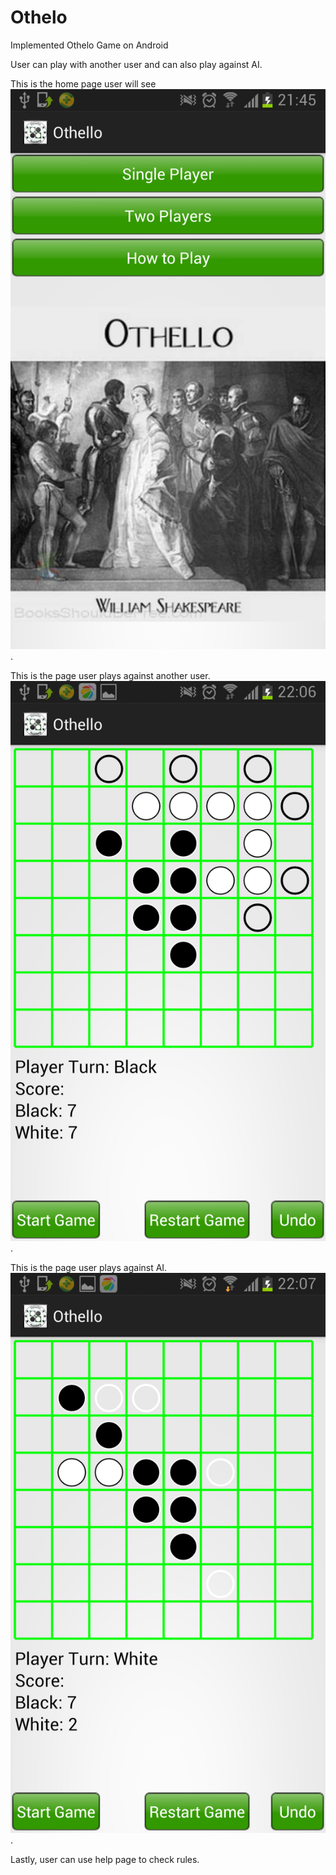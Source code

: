 # Othelo
Implemented Othelo Game on Android

User can play with another user and can also play against AI.

This is the home page user will see
![Alt text](https://github.com/yangjames192/Othelo/blob/master/main.png "Home Page").

This is the page user plays against another user.
![Alt text](https://github.com/yangjames192/Othelo/blob/master/tow%20player.png "Two Player Page").

This is the page user plays against AI.
![Alt text](https://github.com/yangjames192/Othelo/blob/master/single.png "Single Player Page").

Lastly, user can use help page to check rules.
